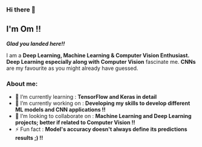 ### Hi there 👋

## I'm Om !!

***Glad you landed here!!***


I am a **Deep Learning, Machine Learning & Computer Vision Enthusiast.** **Deep Learning especially along with Computer Vision** fascinate me. **CNNs** are my favourite as you might already have guessed. 


### About me: 

- 🌱 I’m currently learning   :   **TensorFlow and Keras in detail**
- 🔭 I’m currently working on   :   **Developing my skills to develop different ML models and CNN applications !!**
- 👯 I’m looking to collaborate on   :   **Machine Learning and Deep Learning projects; better if related to Computer Vision !!**
- ⚡ Fun fact  :   **Model's accuracy doesn't always define its predictions results ;) !!**




